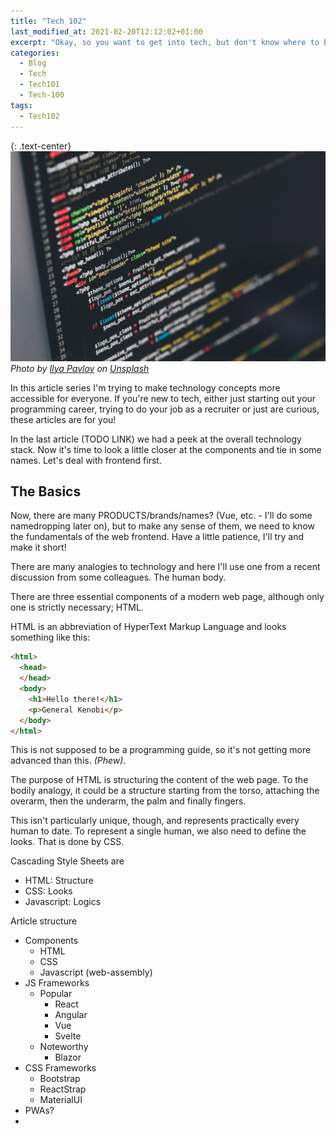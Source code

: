 ```yaml
---
title: "Tech 102"
last_modified_at: 2021-02-20T12:12:02+01:00
excerpt: "Okay, so you want to get into tech, but don't know where to begin?"
categories:
  - Blog
  - Tech
  - Tech101
  - Tech-100
tags:
  - Tech102
---
```


{: .text-center}
![hey](/assets/posts/tech-102/ilya-pavlov-OqtafYT5kTw-unsplash.jpg)
*Photo by [Ilya Pavlov](https://unsplash.com/photos/OqtafYT5kTw) on [Unsplash](https://unsplash.com/photos/OqtafYT5kTw)*

In this article series I'm trying to make technology concepts more accessible for everyone.
If you're new to tech, either just starting out your programming career, trying to do your job as a recruiter or just are curious, these articles are for you!

In the last article (TODO LINK) we had a peek at the overall technology stack.
Now it's time to look a little closer at the components and tie in some names.
Let's deal with frontend first.

## The Basics

Now, there are many PRODUCTS/brands/names? (Vue, etc. - I'll do some namedropping later on), but to make any sense of them, we need to know the fundamentals of the web frontend.
Have a little patience, I'll try and make it short!

There are many analogies to technology and here I'll use one from a recent discussion from some colleagues.
The human body.

There are three essential components of a modern web page, although only one is strictly necessary; HTML.

<!--TODO: Skip example?-->

HTML is an abbreviation of HyperText Markup Language and looks something like this:

```html
<html>
  <head>
  </head>
  <body>
    <h1>Hello there!</h1>
    <p>General Kenobi</p>
  </body>
</html>
```

This is not supposed to be a programming guide, so it's not getting more advanced than this. *(Phew)*.

The purpose of HTML is structuring the content of the web page.
To the bodily analogy, it could be a structure starting from the torso, attaching the overarm, then the underarm, the palm and finally fingers.

This isn't particularly unique, though, and represents practically every human to date.
To represent a single human, we also need to define the looks.
That is done by CSS.

Cascading Style Sheets are 

- HTML: Structure
- CSS: Looks
- Javascript: Logics


Article structure

- Components
  - HTML
  - CSS
  - Javascript (web-assembly)
- JS Frameworks
  - Popular
    - React
    - Angular
    - Vue
    - Svelte
  - Noteworthy
    - Blazor
- CSS Frameworks
  - Bootstrap
  - ReactStrap
  - MaterialUI
- PWAs?
- 


<!-- 

# Tech 100 Series

- Tech 101 - What's tech even?
- Tech 102 - Frontend
  - Basic HTML/CSS/JS
  - Frameworks
  - API usage
- Tech 103 - Backend
  - API
  - DB
  - Caching
  - Message
- Tech 104 - Noe...
  - 


```
Hei! 
Tips til ny artikkel kan jo være å 
ta utgangspunkt i et nettside eller app hvor du skriver litt konkret om hvordan den er laget? Da kanskje forklare hva som er gjort; 
frontend, API, backend, mikrotjenester, databaser, eventstrøm osv? 

Rett og slett litt sånn om hvorfor appen/nettsiden fungerer. Trenger nok ikke være såå detaljert, men mer for å feste kunnskapen til et konkret produkt/tjeneste. Kanskje også noe om de typiske rollene i dette arbeidet? 

Hadde vært spennende med litt info om ulike rammeverk og språk som kan brukes, evt. kanskje det passer i en tredje artikkel?
```

## Krav

- Frontend m/produkter
- API
- Backend  m/produkter
- Mikrotjenester
- Eventstrøm
- Roller
  - Frontend
  - Backend
  - SRE
  - PM

## Product

- 

-->